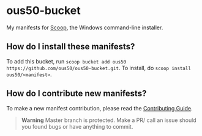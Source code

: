 # ous50-bucket

My manifests for [Scoop](https://scoop.sh), the Windows command-line installer.

How do I install these manifests?
---------------------------------

To add this bucket, run `scoop bucket add ous50 https://github.com/ous50/ous50-bucket.git`. To install, do `scoop install ous50/<manifest>`.

How do I contribute new manifests?
----------------------------------

To make a new manifest contribution, please read the [Contributing Guide](https://github.com/ScoopInstaller/.github/blob/main/.github/CONTRIBUTING.md).

> **Warning**
> Master branch is protected. Make a PR/ call an issue should you found bugs or have anything to commit.
